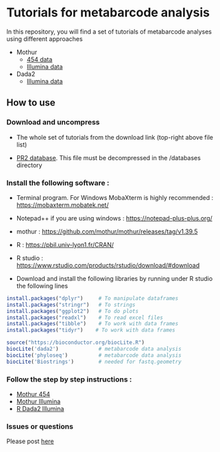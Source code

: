 # Tutorials for metabarcode analysis

In this repository, you will find a set of tutorials of metabarcode analyses using different approaches

* Mothur
     - [454 data](https://github.com/vaulot/metabarcodes_tutorials/tree/master/mothur/454)
     - [Illumina data](https://github.com/vaulot/metabarcodes_tutorials/tree/master/mothur/illumina)
* Dada2
     - [Illumina data](https://github.com/vaulot/metabarcodes_tutorials/tree/master/R_dada2)
     
## How to use

### Download and uncompress

* The whole set of tutorials from the download link (top-right above file list)

* [PR2 database](https://github.com/vaulot/pr2_database/releases/download/4.7.2/pr2_version_4.7.2_mothur.zip). This file must be decompressed in the /databases directory


### Install the following software :  

* Terminal program.  For Windows MobaXterm is highly recommended : https://mobaxterm.mobatek.net/

* Notepad++ if you are using windows : https://notepad-plus-plus.org/

* mothur : https://github.com/mothur/mothur/releases/tag/v1.39.5

* R : https://pbil.univ-lyon1.fr/CRAN/

* R studio : https://www.rstudio.com/products/rstudio/download/#download

* Download and install the following libraries by running under R studio the following lines

```R
install.packages("dplyr")     # To manipulate dataframes
install.packages("stringr")   # To strings
install.packages("ggplot2")   # To do plots
install.packages("readxl")    # To read excel files
install.packages("tibble")    # To work with data frames
install.packages("tidyr")    # To work with data frames

source("https://bioconductor.org/biocLite.R")
biocLite('dada2')             # metabarcode data analysis
biocLite('phyloseq')          # metabarcode data analysis
biocLite('Biostrings')        # needed for fastq.geometry

```

### Follow the step by step instructions :

* [Mothur 454](https://github.com/vaulot/metabarcodes_tutorials/blob/master/mothur/454/Mothur%20tutorial%20454.pptx)
* [Mothur Illumina](https://github.com/vaulot/metabarcodes_tutorials/blob/master/mothur/illumina/tutorial_mothur_illumina.pdf)
* [R Dada2 Illumina](https://github.com/vaulot/metabarcodes_tutorials/blob/master/R_dada2/R_dada2_tutorial.pdf)

### Issues or questions

Please post [here](https://github.com/vaulot/metabarcodes_tutorials/issues)

